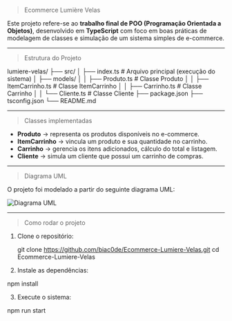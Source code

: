 > Ecommerce Lumière Velas

Este projeto refere-se ao **trabalho final de POO (Programação Orientada a Objetos)**, desenvolvido em **TypeScript** com foco em boas práticas de modelagem de classes e simulação de um sistema simples de e-commerce.

---

> Estrutura do Projeto

lumiere-velas/
├── src/
│ ├── index.ts # Arquivo principal (execução do sistema)
│ ├── models/
│ │ ├── Produto.ts # Classe Produto
│ │ ├── ItemCarrinho.ts # Classe ItemCarrinho
│ │ ├── Carrinho.ts # Classe Carrinho
│ │ └── Cliente.ts # Classe Cliente
├── package.json
├── tsconfig.json
└── README.md


---

> Classes implementadas

- **Produto** → representa os produtos disponíveis no e-commerce.  
- **ItemCarrinho** → vincula um produto e sua quantidade no carrinho.  
- **Carrinho** → gerencia os itens adicionados, cálculo do total e listagem.  
- **Cliente** → simula um cliente que possui um carrinho de compras.

---

> Diagrama UML

O projeto foi modelado a partir do seguinte diagrama UML:

![Diagrama UML](docs/diagrama.png)

---

> Como rodar o projeto

1. Clone o repositório:
 
   git clone https://github.com/biac0de/Ecommerce-Lumiere-Velas.git
   cd Ecommerce-Lumiere-Velas

2. Instale as dependências:

npm install

3. Execute o sistema:

npm run start

